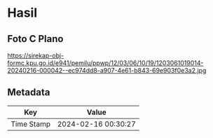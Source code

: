 # Hasil

## Foto C Plano

https://sirekap-obj-formc.kpu.go.id/e941/pemilu/ppwp/12/03/06/10/19/1203061019014-20240216-000042--ec974dd8-a907-4e61-b843-69e903f0e3a2.jpg


## Metadata

| Key        | Value               |
| ---------- | ------------------- |
| Time Stamp | 2024-02-16 00:30:27 |



